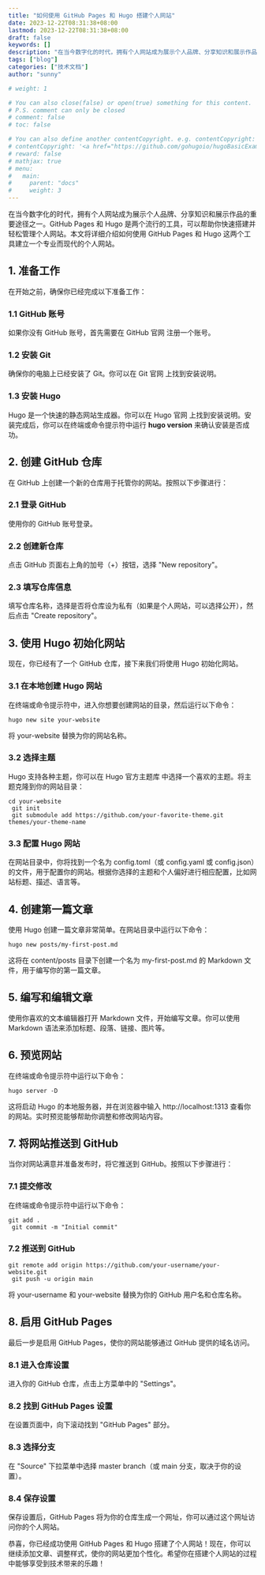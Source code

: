 ```yaml
---
title: "如何使用 GitHub Pages 和 Hugo 搭建个人网站"
date: 2023-12-22T08:31:38+08:00
lastmod: 2023-12-22T08:31:38+08:00
draft: false
keywords: []
description: "在当今数字化的时代，拥有个人网站成为展示个人品牌、分享知识和展示作品的重要途径之一。GitHub Pages 和 Hugo 是两个流行的工具，可以帮助你快速搭建并轻松管理个人网站。本文将详细介绍如何使用 GitHub Pages 和 Hugo 这两个工具建立一个专业而现代的个人网站。"
tags: ["blog"]
categories: ["技术文档"]
author: "sunny"

# weight: 1

# You can also close(false) or open(true) something for this content.
# P.S. comment can only be closed
# comment: false
# toc: false

# You can also define another contentCopyright. e.g. contentCopyright: "This is another copyright."
# contentCopyright: '<a href="https://github.com/gohugoio/hugoBasicExample" rel="noopener" target="_blank">See origin</a>'
# reward: false
# mathjax: true
# menu:
#   main:
#     parent: "docs"
#     weight: 3
---
```


在当今数字化的时代，拥有个人网站成为展示个人品牌、分享知识和展示作品的重要途径之一。GitHub Pages 和 Hugo 是两个流行的工具，可以帮助你快速搭建并轻松管理个人网站。本文将详细介绍如何使用 GitHub Pages 和 Hugo 这两个工具建立一个专业而现代的个人网站。

## 1. 准备工作 ##
在开始之前，确保你已经完成以下准备工作：

### 1.1 GitHub 账号 ###
如果你没有 GitHub 账号，首先需要在 GitHub 官网 注册一个账号。

### 1.2 安装 Git ###
确保你的电脑上已经安装了 Git。你可以在 Git 官网 上找到安装说明。

### 1.3 安装 Hugo ###
Hugo 是一个快速的静态网站生成器。你可以在 Hugo 官网 上找到安装说明。安装完成后，你可以在终端或命令提示符中运行 **hugo version** 来确认安装是否成功。

## 2. 创建 GitHub 仓库 ##
在 GitHub 上创建一个新的仓库用于托管你的网站。按照以下步骤进行：

### 2.1 登录 GitHub ###
使用你的 GitHub 账号登录。

### 2.2 创建新仓库 ###
点击 GitHub 页面右上角的加号（+）按钮，选择 "New repository"。

### 2.3 填写仓库信息 ###
填写仓库名称，选择是否将仓库设为私有（如果是个人网站，可以选择公开），然后点击 "Create repository"。

## 3. 使用 Hugo 初始化网站 ##
现在，你已经有了一个 GitHub 仓库，接下来我们将使用 Hugo 初始化网站。

### 3.1 在本地创建 Hugo 网站 ###
在终端或命令提示符中，进入你想要创建网站的目录，然后运行以下命令：

    hugo new site your-website

将 your-website 替换为你的网站名称。

### 3.2 选择主题 ###
Hugo 支持各种主题，你可以在 Hugo 官方主题库 中选择一个喜欢的主题。将主题克隆到你的网站目录：

    cd your-website
     git init
     git submodule add https://github.com/your-favorite-theme.git themes/your-theme-name

### 3.3 配置 Hugo 网站 ###
在网站目录中，你将找到一个名为 config.toml（或 config.yaml 或 config.json）的文件，用于配置你的网站。根据你选择的主题和个人偏好进行相应配置，比如网站标题、描述、语言等。

## 4. 创建第一篇文章 ##
使用 Hugo 创建一篇文章非常简单。在网站目录中运行以下命令：

    hugo new posts/my-first-post.md

这将在 content/posts 目录下创建一个名为 my-first-post.md 的 Markdown 文件，用于编写你的第一篇文章。

## 5. 编写和编辑文章 ##
使用你喜欢的文本编辑器打开 Markdown 文件，开始编写文章。你可以使用 Markdown 语法来添加标题、段落、链接、图片等。

## 6. 预览网站 ##
在终端或命令提示符中运行以下命令：

    hugo server -D

这将启动 Hugo 的本地服务器，并在浏览器中输入 http://localhost:1313 查看你的网站。实时预览能够帮助你调整和修改网站内容。

## 7. 将网站推送到 GitHub ##
当你对网站满意并准备发布时，将它推送到 GitHub。按照以下步骤进行：

### 7.1 提交修改 ###
在终端或命令提示符中运行以下命令：

    git add .
     git commit -m "Initial commit"

### 7.2 推送到 GitHub ###

    git remote add origin https://github.com/your-username/your-website.git
     git push -u origin main

将 your-username 和 your-website 替换为你的 GitHub 用户名和仓库名称。

## 8. 启用 GitHub Pages ##
最后一步是启用 GitHub Pages，使你的网站能够通过 GitHub 提供的域名访问。

### 8.1 进入仓库设置 ###
进入你的 GitHub 仓库，点击上方菜单中的 "Settings"。

### 8.2 找到 GitHub Pages 设置 ###
在设置页面中，向下滚动找到 "GitHub Pages" 部分。

### 8.3 选择分支 ###
在 "Source" 下拉菜单中选择 master branch（或 main 分支，取决于你的设置）。

### 8.4 保存设置 ###
保存设置后，GitHub Pages 将为你的仓库生成一个网址，你可以通过这个网址访问你的个人网站。

恭喜，你已经成功使用 GitHub Pages 和 Hugo 搭建了个人网站！现在，你可以继续添加文章、调整样式，使你的网站更加个性化。希望你在搭建个人网站的过程中能够享受到技术带来的乐趣！